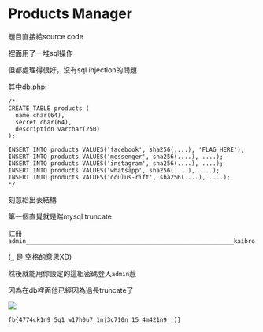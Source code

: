 # Products Manager

題目直接給source code

裡面用了一堆sql操作

但都處理得很好，沒有sql injection的問題

其中db.php:

```
/*
CREATE TABLE products (
  name char(64),
  secret char(64),
  description varchar(250)
);

INSERT INTO products VALUES('facebook', sha256(....), 'FLAG_HERE');
INSERT INTO products VALUES('messenger', sha256(....), ....);
INSERT INTO products VALUES('instagram', sha256(....), ....);
INSERT INTO products VALUES('whatsapp', sha256(....), ....);
INSERT INTO products VALUES('oculus-rift', sha256(....), ....);
*/
```

刻意給出表結構

第一個直覺就是踹mysql truncate

註冊`admin___________________________________________________________kaibro`

(`_` 是 空格的意思XD)

然後就能用你設定的這組密碼登入`admin`惹

因為在db裡面他已經因為過長truncate了

![](https://github.com/w181496/CTF/blob/master/fbctf2019/ProductsManager/pm.png)

`fb{4774ck1n9_5q1_w17h0u7_1nj3c710n_15_4m421n9_:)}`
